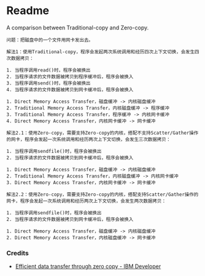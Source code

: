 # Readme
A comparison between Traditional-copy and Zero-copy.

```
问题：把磁盘中的一个文件用网卡发出去。
```

```
解法1：使用Traditional-copy，程序会发起两次系统调用和经历四次上下文切换，会发生四次数据拷贝：

1. 当程序调用read()时，程序会被换出
2. 当程序请求的文件数据被拷贝到程序缓冲后，程序会被换入
3. 当程序调用send()时，程序会被换出
4. 当程序请求的文件数据被拷贝到网卡缓冲后，程序会被换入

1. Direct Memory Access Transfer，磁盘缓冲 -> 内核磁盘缓冲
2. Traditional Memory Access Transfer，内核磁盘缓冲 -> 程序缓冲
3. Traditional Memory Access Transfer，程序缓冲 -> 内核网卡缓冲
4. Direct Memory Access Transfer，内核网卡缓冲 -> 网卡缓冲
```

```
解法2.1：使用Zero-copy，需要支持Zero-copy的内核，搭配不支持Scatter/Gather操作的网卡，程序会发起一次系统调用和经历两次上下文切换，会发生三次数据拷贝：

1. 当程序调用sendfile()时，程序会被换出
2. 当程序请求的文件数据被拷贝到网卡缓冲后，程序会被换入

1. Direct Memory Access Transfer，磁盘缓冲 -> 内核磁盘缓冲
2. Traditional Memory Access Transfer，内核磁盘缓冲 -> 内核网卡缓冲
3. Direct Memory Access Transfer，内核网卡缓冲 -> 网卡缓冲
```

```
解法2.2：使用Zero-copy，需要支持Zero-copy的内核，搭配支持Scatter/Gather操作的网卡，程序会发起一次系统调用和经历两次上下文切换，会发生两次数据拷贝：

1. 当程序调用sendfile()时，程序会被换出
2. 当程序请求的文件数据被拷贝到网卡缓冲后，程序会被换入

1. Direct Memory Access Transfer，磁盘缓冲 -> 内核磁盘缓冲
2. Direct Memory Access Transfer，内核磁盘缓冲 -> 网卡缓冲
```

### Credits
- [Efficient data transfer through zero copy - IBM Developer](https://developer.ibm.com/articles/j-zerocopy)
